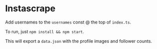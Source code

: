 # Instascrape

Add usernames to the `usernames` const @ the top of `index.ts`.

To run, just `npm install && npm start`.

This will export a `data.json` with the profile images and follower counts.

